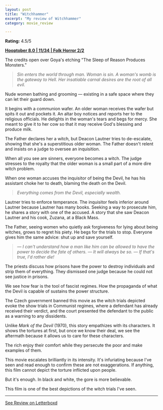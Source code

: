 ```yaml
---
layout: post
title: "Witchhammer"
excerpt: "My review of Witchhammer"
category: movie_review

---
```


**Rating:** 4.5/5

<b><a href="https://boxd.it/pOvfW/detail">Hooptober 8.0 | 11/34 | Folk Horror 2/2</a></b>

The credits open over Goya's etching "The Sleep of Reason Produces Monsters."

<blockquote><i>Sin enters the world through man. Woman is sin. A woman's womb is the gateway to Hell. Her insatiable carnal desires are the root of all evil.</i></blockquote>

Nude women bathing and grooming — existing in a safe space where they can let their guard down.

It begins with a communion wafer. An older woman receives the wafer but spits it out and pockets it. An altar boy notices and reports her to the religious officials. He delights in the woman's tears and begs for mercy. She meant to give it to her cow so that it may receive God's blessing and produce milk.

The Father declares her a witch, but Deacon Lautner tries to de-escalate, showing that she's a superstitious older woman. The Father doesn't relent and insists on a judge to oversee an inquisition.

When all you see are sinners, everyone becomes a witch. The judge stresses to the royalty that the older woman is a small part of a more dire witch problem.

When one woman accuses the inquisitor of being the Devil, he has his assistant choke her to death, blaming the death on the Devil.

<blockquote><i>Everything comes from the Devil, especially wealth.</i></blockquote>

Lautner tries to enforce temperance. The inquisitor feels inferior around Lautner because Lautner has many books. Seeking a way to prosecute him, he shares a story with one of the accused. A story that she saw Deacon Lautner and his cook, Zuzana, at a Black Mass.

The Father, seeing women who quietly ask forgiveness for lying about being witches, grows to regret his piety. He begs for the trials to stop. Everyone gives him the same advice: shut up and save yourself.

<blockquote><i>— I can't understand how a man like him can be allowed to have the power to decide the fate of others.
— It will always be so.
— If that's true, I'd rather die!</i></blockquote>

The priests discuss how prisons have the power to destroy individuals and strip them of everything. They dismissed one judge because he could not see justice in prisons.

We see how fear is the tool of fascist regimes. How the propaganda of what the Devil is capable of sustains the power structure.

The Czech government banned this movie as the witch trials depicted evoke the show trials in Communist regimes, where a defendant has already received their verdict, and the court presented the defendant to the public as a warning to any dissidents.

Unlike <i>Mark of the Devil</i> (1970), this story empathizes with its characters. It shows the tortures at first, but once we know their deal, we see the aftermath because it allows us to care for these characters.

The rich enjoy their comfort while they persecute the poor and make examples of them.

This movie escalates brilliantly in its intensity. It's infuriating because I've seen and read enough to confirm these are not exaggerations. If anything, this film cannot depict the torture inflicted upon people.

But it's enough. In black and white, the gore is more believable.

This film is one of the best depictions of the witch trials I've seen.

<hr>

[See Review on Letterboxd](https://boxd.it/5zhkIr)
